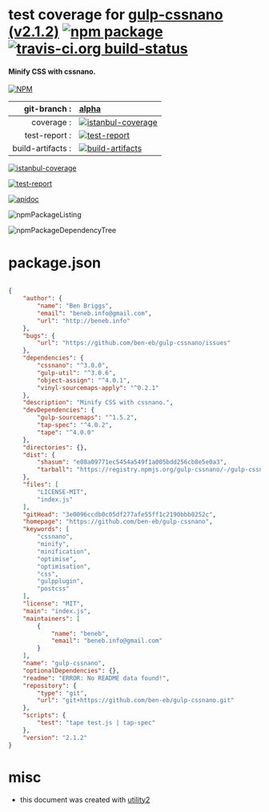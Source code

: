 # test coverage for  [gulp-cssnano (v2.1.2)](https://github.com/ben-eb/gulp-cssnano)  [![npm package](https://img.shields.io/npm/v/npmtest-gulp-cssnano.svg?style=flat-square)](https://www.npmjs.org/package/npmtest-gulp-cssnano) [![travis-ci.org build-status](https://api.travis-ci.org/npmtest/node-npmtest-gulp-cssnano.svg)](https://travis-ci.org/npmtest/node-npmtest-gulp-cssnano)
#### Minify CSS with cssnano.

[![NPM](https://nodei.co/npm/gulp-cssnano.png?downloads=true)](https://www.npmjs.com/package/gulp-cssnano)

| git-branch : | [alpha](https://github.com/npmtest/node-npmtest-gulp-cssnano/tree/alpha)|
|--:|:--|
| coverage : | [![istanbul-coverage](https://npmtest.github.io/node-npmtest-gulp-cssnano/build/coverage.badge.svg)](https://npmtest.github.io/node-npmtest-gulp-cssnano/build/coverage.html/index.html)|
| test-report : | [![test-report](https://npmtest.github.io/node-npmtest-gulp-cssnano/build/test-report.badge.svg)](https://npmtest.github.io/node-npmtest-gulp-cssnano/build/test-report.html)|
| build-artifacts : | [![build-artifacts](https://npmtest.github.io/node-npmtest-gulp-cssnano/glyphicons_144_folder_open.png)](https://github.com/npmtest/node-npmtest-gulp-cssnano/tree/gh-pages/build)|

[![istanbul-coverage](https://npmtest.github.io/node-npmtest-gulp-cssnano/build/screenCapture.buildCustomOrg.browser.coverage.html.png)](https://npmtest.github.io/node-npmtest-gulp-cssnano/build/coverage.html/index.html)

[![test-report](https://npmtest.github.io/node-npmtest-gulp-cssnano/build/screenCapture.buildCustomOrg.browser.%252Fhome%252Ftravis%252Fbuild%252Fnpmtest%252Fnode-npmtest-gulp-cssnano%252Ftmp%252Fbuild%252Ftest-report.html.png)](https://npmtest.github.io/node-npmtest-gulp-cssnano/build/test-report.html)

[![apidoc](https://npmdoc.github.io/node-npmdoc-gulp-cssnano/build/screenCapture.buildApidoc.browser.%252Fhome%252Ftravis%252Fbuild%252Fnpmdoc%252Fnode-npmdoc-gulp-cssnano%252Ftmp%252Fbuild%252Fapidoc.html.png)](https://npmdoc.github.io/node-npmdoc-gulp-cssnano/build/apidoc.html)

![npmPackageListing](https://npmtest.github.io/node-npmtest-gulp-cssnano/build/screenCapture.npmPackageListing.svg)

![npmPackageDependencyTree](https://npmtest.github.io/node-npmtest-gulp-cssnano/build/screenCapture.npmPackageDependencyTree.svg)



# package.json

```json

{
    "author": {
        "name": "Ben Briggs",
        "email": "beneb.info@gmail.com",
        "url": "http://beneb.info"
    },
    "bugs": {
        "url": "https://github.com/ben-eb/gulp-cssnano/issues"
    },
    "dependencies": {
        "cssnano": "^3.0.0",
        "gulp-util": "^3.0.6",
        "object-assign": "^4.0.1",
        "vinyl-sourcemaps-apply": "^0.2.1"
    },
    "description": "Minify CSS with cssnano.",
    "devDependencies": {
        "gulp-sourcemaps": "^1.5.2",
        "tap-spec": "^4.0.2",
        "tape": "^4.0.0"
    },
    "directories": {},
    "dist": {
        "shasum": "e08a09771ec5454a549f1a005bdd256cb8e5e0a3",
        "tarball": "https://registry.npmjs.org/gulp-cssnano/-/gulp-cssnano-2.1.2.tgz"
    },
    "files": [
        "LICENSE-MIT",
        "index.js"
    ],
    "gitHead": "3e0096ccdb0c05df277afe55ff1c2190bbb0252c",
    "homepage": "https://github.com/ben-eb/gulp-cssnano",
    "keywords": [
        "cssnano",
        "minify",
        "minification",
        "optimise",
        "optimisation",
        "css",
        "gulpplugin",
        "postcss"
    ],
    "license": "MIT",
    "main": "index.js",
    "maintainers": [
        {
            "name": "beneb",
            "email": "beneb.info@gmail.com"
        }
    ],
    "name": "gulp-cssnano",
    "optionalDependencies": {},
    "readme": "ERROR: No README data found!",
    "repository": {
        "type": "git",
        "url": "git+https://github.com/ben-eb/gulp-cssnano.git"
    },
    "scripts": {
        "test": "tape test.js | tap-spec"
    },
    "version": "2.1.2"
}
```



# misc
- this document was created with [utility2](https://github.com/kaizhu256/node-utility2)
